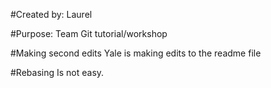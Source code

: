 #Created by:
Laurel

#Purpose: 
Team Git tutorial/workshop

#Making second edits
Yale is making edits to the readme file

#Rebasing
Is not easy.


